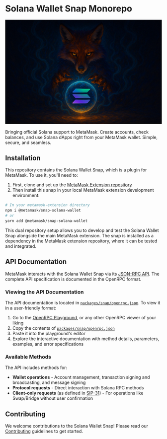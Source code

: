 # Solana Wallet Snap Monorepo

![Hero Illustration](docs/hero.png)

Bringing official Solana support to MetaMask. Create accounts, check balances, and use Solana dApps right from your MetaMask wallet. Simple, secure, and seamless.

## Installation

This repository contains the Solana Wallet Snap, which is a plugin for MetaMask. To use it, you'll need to:

1. First, clone and set up the [MetaMask Extension repository](https://github.com/MetaMask/metamask-extension)
2. Then install this snap in your local MetaMask extension development environment:

```bash
# In your metamask-extension directory
npm i @metamask/snap-solana-wallet
# or
yarn add @metamask/snap-solana-wallet
```

This dual repository setup allows you to develop and test the Solana Wallet Snap alongside the main MetaMask extension. The snap is installed as a dependency in the MetaMask extension repository, where it can be tested and integrated.

## API Documentation

MetaMask interacts with the Solana Wallet Snap via its [JSON-RPC API](packages/snap/openrpc.json). The complete API specification is documented in the OpenRPC format.

### Viewing the API Documentation

The API documentation is located in [`packages/snap/openrpc.json`](packages/snap/openrpc.json). To view it in a user-friendly format:

1. Go to the [OpenRPC Playground](https://playground.open-rpc.org/), or any other OpenRPC viewer of your liking
2. Copy the contents of [`packages/snap/openrpc.json`](packages/snap/openrpc.json)
3. Paste it into the playground's editor
4. Explore the interactive documentation with method details, parameters, examples, and error specifications

### Available Methods

The API includes methods for:

- **Wallet operations** - Account management, transaction signing and broadcasting, and message signing
- **Protocol requests** - Direct interaction with Solana RPC methods
- **Client-only requests** (as defined in [SIP-31](https://github.com/MetaMask/SIPs/blob/main/SIPS/sip-31.md)) - For operations like Swap/Bridge without user confirmation

## Contributing

We welcome contributions to the Solana Wallet Snap! Please read our [Contributing](docs/contributing.md) guidelines to get started.
